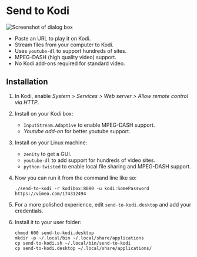 # Send to Kodi

![Screenshot of dialog box](https://user-images.githubusercontent.com/7693838/119225728-d94f1000-bb05-11eb-9ff2-5a32d2974f55.png)

* Paste an URL to play it on Kodi.
* Stream files from your computer to Kodi.
* Uses `youtube-dl` to support hundreds of sites.
* MPEG-DASH (high quality video) support.
* No Kodi add-ons required for standard video.

## Installation

1. In Kodi, enable *System > Services > Web server > Allow remote control via HTTP*.

1. Install on your Kodi box:
   - `InputStream.Adaptive` to enable MPEG-DASH support.
   - *Youtube add-on* for better youtube support.

1. Install on your Linux machine:
   - `zenity` to get a GUI.
   - `youtube-dl` to add support for hundreds of video sites.   
   - `python-twisted` to enable local file sharing and MPEG-DASH support.

1. Now you can run it from the command line like so:

       ./send-to-kodi -r kodibox:8080 -u kodi:SomePassword https://vimeo.com/174312494

1. For a more polished experience, edit `send-to-kodi.desktop` and add your credentials.

1. Install it to your user folder:

       chmod 600 send-to-kodi.desktop
       mkdir -p ~/.local/bin ~/.local/share/applications
       cp send-to-kodi.sh ~/.local/bin/send-to-kodi
       cp send-to-kodi.desktop ~/.local/share/applications/
